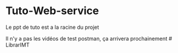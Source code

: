 # Tuto-Web-service


Le ppt de tuto est a la racine du projet

Il n'y a pas les vidéos de test postman, ça arrivera prochainement
#   L i b r a r I M T  
 